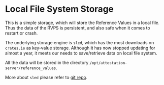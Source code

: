 # Local File System Storage

This is a simple storage, which will store the
Reference Values in a local file. Thus the data
of the RVPS is persistent, and also safe when it
comes to restart or crash.

The underlying storage engine is `sled`, which
has the most downloads on `crates.io` as key-value
storage. Although it has now stopped updating
for almost a year, it meets our needs to save/retrieve
data on local file system.

All the data will be stored in the directory `/opt/attestation-server/reference_values`.

More about `sled` please refer to
[git repo](https://github.com/spacejam/sled).